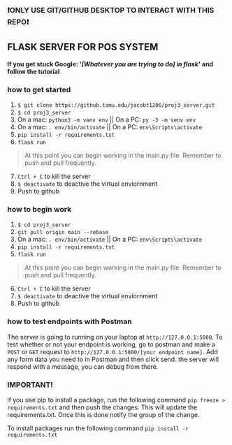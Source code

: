### :exclamation:ONLY USE GIT/GITHUB DESKTOP TO INTERACT WITH THIS REPO:exclamation:

## FLASK SERVER FOR POS SYSTEM

**If you get stuck Google: '*[Whatever you are trying to do] in flask*' and follow the tutorial**

### how to get started

1. ```$ git clone https://github.tamu.edu/jacobt1206/proj3_server.git```
2. ```$ cd proj3_server```
3. On a mac: ```python3 -m venv env``` || On a PC: ```py -3 -m venv env```
4. On a mac: ```. env/bin/activate``` || On a PC: ```env\Scripts\activate```
5. ```pip install -r requirements.txt```
6. ```flask run```
> At this point you can begin working in the main.py file. Remember to push and pull frequently.
7. ```Ctrl + C``` to kill the server
8. ```$ deactivate``` to deactive the virtual enviornment
9. Push to github

### how to begin work

1. ```$ cd proj3_server```
2. ```git pull origin main --rebase```
3. On a mac: ```. env/bin/activate``` || On a PC: ```env\Scripts\activate```
4. ```pip install -r requirements.txt```
5. ```flask run```
> At this point you can begin working in the main.py file. Remember to push and pull frequently.
6. ```Ctrl + C``` to kill the server
7. ```$ deactivate``` to deactive the virtual enviornment
8. Push to github


### how to test endpoints with Postman

The server is going to running on your laptop at `http://127.0.0.1:5000`. To test whether or not your endpoint is working, go to postman and make a `POST` or `GET` request to `http://127.0.0.1:5000/[your endpoint name]`. Add any form data you need to in Postman and then click send. the server will respond with a message, you can debug from there.

### IMPORTANT!

if you use pip to install a package, run the following command ```pip freeze > requirements.txt``` and then push the changes. This will update the requirements.txt. Once this is done notify the group of the change.

To install packages run the following command ```pip install -r requirements.txt```
